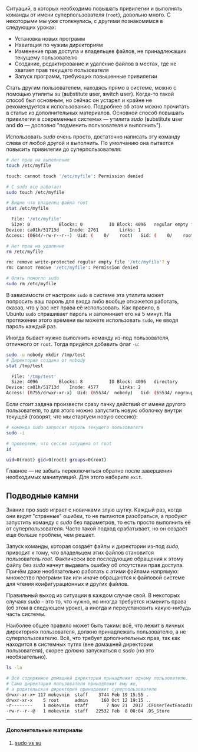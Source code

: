 Ситуаций, в которых необходимо повышать привилегии и выполнять команды от имени суперпользователя (`root`), довольно много. С некоторыми мы уже столкнулись, с другими познакомимся в следующих уроках:

-   Установка новых программ
-   Навигация по чужим директориям
-   Изменение прав доступа и владельцев файлов, не принадлежащих текущему пользователю
-   Создание, редактирование и удаление файлов в местах, где не хватает прав текущего пользователя
-   Запуск программ, требующих повышенные привилегии

Стать другим пользователем, находясь прямо в системе, можно с помощью утилиты _su_ (**s**ubstitute **u**ser, **s**witch **u**ser). Когда-то такой способ был основным, но сейчас он устарел и крайне не рекомендуется к использованию. Подробнее об этом можно прочитать в статье из дополнительных материалов. Основной способ повышать привилегии в современных системах — утилита _sudo_ (**s**ubstitute **u**ser and **do** — дословно "подменить пользователя и выполнить").

Использовать _sudo_ очень просто, достаточно написать эту команду слева от любой другой и выполнить. По умолчанию она пытается повысить привилегии до суперпользователя:

```bash
# Нет прав на выполнение
touch /etc/myfile

touch: cannot touch '/etc/myfile': Permission denied

# С sudo все работает
sudo touch /etc/myfile

# Видно что владелец файла root
stat /etc/myfile

  File: '/etc/myfile'
  Size: 0           Blocks: 0          IO Block: 4096   regular empty file
Device: ca01h/51713d    Inode: 2761        Links: 1
Access: (0644/-rw-r--r--)  Uid: (    0/    root)   Gid: (    0/    root)

# Нет прав на удаление
rm /etc/myfile

rm: remove write-protected regular empty file '/etc/myfile'? y
rm: cannot remove '/etc/myfile': Permission denied

# Опять помогло sudo
sudo rm /etc/myfile
```

В зависимости от настроек `sudo` в системе эта утилита может попросить ваш пароль для входа либо вообще откажется работать, сказав, что у вас нет права её использовать. Как правило, в Ubuntu `sudo` спрашивает пароль и запоминает его на 5 минут. На протяжении этого времени вы можете использовать `sudo`, не вводя пароль каждый раз.

Иногда бывает нужно выполнить команду из-под пользователя, отличного от `root`. Тогда придётся добавить флаг `-u`:

```bash
sudo -u nobody mkdir /tmp/test
# Директория создана от nobody
stat /tmp/test

  File: '/tmp/test'
  Size: 4096        Blocks: 8          IO Block: 4096   directory
Device: ca01h/51713d    Inode: 4577        Links: 2
Access: (0755/drwxr-xr-x)  Uid: (65534/  nobody)   Gid: (65534/ nogroup)
```

Если стоит задача произвести сразу пачку действий от имени другого пользователя, то для этого можно запустить новую оболочку внутри текущей (говорят, что мы стартуем новую сессию):

```bash
# команда sudo запросит пароль текущего пользователя
sudo -i

# проверяем, что сессия запущена от root
id

uid=0(root) gid=0(root) groups=0(root)
```

Главное — не забыть переключиться обратно после завершения необходимых манипуляций. Для этого наберите `exit`.

## Подводные камни

Знание про _sudo_ играет с новичками злую шутку. Каждый раз, когда они видят "странные" ошибки, то не пытаются разобраться, а пробуют запустить команду с _sudo_ без параметров, то есть просто выполнить её от суперпользователя. Часто такой подход срабатывает, но он создаёт еще больше проблем, чем решает.

Запуск команды, которая создаёт файлы и директории из-под _sudo_, приводит к тому, что владельцем этих файлов становится пользователь _root_. Фактически все последующие обращения к этому файлу без _sudo_ начнут выдавать ошибку об отсутствии прав доступа. Причём даже необязательно работать с этими файлами напрямую: множество программ так или иначе обращаются к файловой системе для чтения конфигурационных и других файлов.

Правильный выход из ситуации в каждом случае свой. В некоторых случаях _sudo_ – это то, что нужно, но иногда требуется изменить права (об этом в следующем уроке), а иногда и переустановить какую-нибудь часть системы.

Наиболее общее правило может быть таким: всё, что лежит в личных директориях пользователя, должно принадлежать пользователю, а не суперпользователю. Всё, что требует дополнительных прав, так как находится в системных путях (вне домашней директории пользователя), скорее должно запускаться с _sudo_ (но это необязательно).

```bash
ls -la

# Всё содержимое домашней директории принадлежит одному пользователю.
# Сама директория пользователя принадлежит ему же,
# а родительская директория принадлежит суперпользователю
drwxr-xr-x+ 117 mokevnin  staff    3744 Feb 19 15:55 .
drwxr-xr-x    5 root      admin     160 Oct 12 19:15 ..
-r--------    1 mokevnin  staff       7 Nov 21  2017 .CFUserTextEncoding
-rw-r--r--@   1 mokevnin  staff   22532 Feb  8 00:04 .DS_Store
```

---

#### Дополнительные материалы

1.  [sudo vs su](https://habr.com/post/44783/)